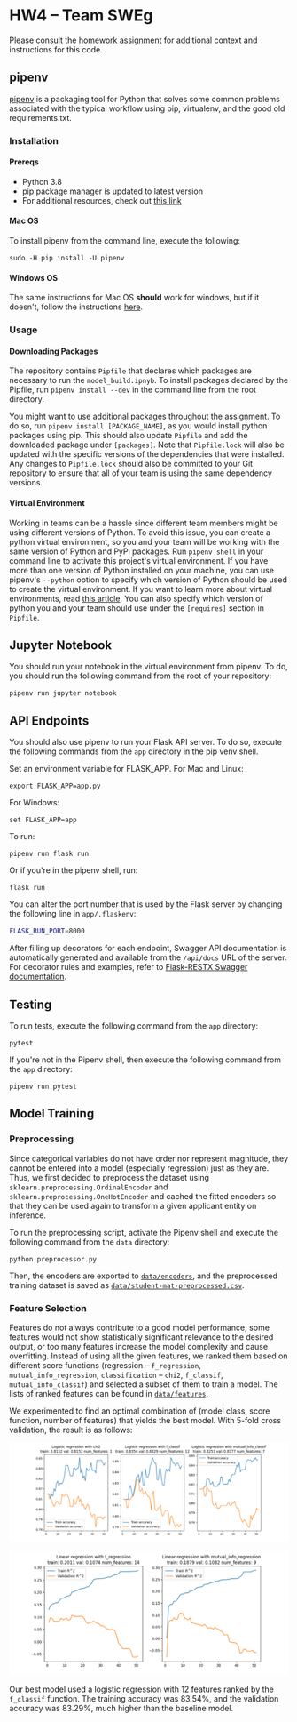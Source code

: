 # HW4 – Team SWEg

Please consult the [homework assignment](https://cmu-313.github.io//assignments/hw4) for additional context and instructions for this code.

## pipenv

[pipenv](https://pipenv.pypa.io/en/latest) is a packaging tool for Python that solves some common problems associated with the typical workflow using pip, virtualenv, and the good old requirements.txt.

### Installation

#### Prereqs

- Python 3.8
- pip package manager is updated to latest version
- For additional resources, check out [this link](https://pipenv-fork.readthedocs.io/en/latest/install.html#installing-pipenv)

#### Mac OS

To install pipenv from the command line, execute the following:

```terminal
sudo -H pip install -U pipenv
```

#### Windows OS

The same instructions for Mac OS **should** work for windows, but if it doesn't, follow the instructions [here](https://www.pythontutorial.net/python-basics/install-pipenv-windows).

### Usage

#### Downloading Packages

The repository contains `Pipfile` that declares which packages are necessary to run the `model_build.ipnyb`.
To install packages declared by the Pipfile, run `pipenv install --dev` in the command line from the root directory.

You might want to use additional packages throughout the assignment.
To do so, run `pipenv install [PACKAGE_NAME]`, as you would install python packages using pip.
This should also update `Pipfile` and add the downloaded package under `[packages]`.
Note that `Pipfile.lock` will also be updated with the specific versions of the dependencies that were installed.
Any changes to `Pipfile.lock` should also be committed to your Git repository to ensure that all of your team is using the same dependency versions.

#### Virtual Environment

Working in teams can be a hassle since different team members might be using different versions of Python.
To avoid this issue, you can create a python virtual environment, so you and your team will be working with the same version of Python and PyPi packages.
Run `pipenv shell` in your command line to activate this project's virtual environment.
If you have more than one version of Python installed on your machine, you can use pipenv's `--python` option to specify which version of Python should be used to create the virtual environment.
If you want to learn more about virtual environments, read [this article](https://docs.python-guide.org/dev/virtualenvs/#using-installed-packages).
You can also specify which version of python you and your team should use under the `[requires]` section in `Pipfile`.

## Jupyter Notebook

You should run your notebook in the virtual environment from pipenv.
To do, you should run the following command from the root of your repository:

```terminal
pipenv run jupyter notebook
```

## API Endpoints

You should also use pipenv to run your Flask API server.
To do so, execute the following commands from the `app` directory in the pip venv shell.

Set an environment variable for FLASK_APP.
For Mac and Linux:

```terminal
export FLASK_APP=app.py
```

For Windows:

```terminal
set FLASK_APP=app
```

To run:

```terminal
pipenv run flask run
```

Or if you're in the pipenv shell, run:

```terminal
flask run
```

You can alter the port number that is used by the Flask server by changing the following line in `app/.flaskenv`:

```sh
FLASK_RUN_PORT=8000
```

After filling up decorators for each endpoint, Swagger API documentation is automatically generated and available from the `/api/docs` URL of the server. For decorator rules and examples, refer to [Flask-RESTX Swagger documentation](https://flask-restx.readthedocs.io/en/latest/swagger.html#swagger-documentation).

## Testing

To run tests, execute the following command from the `app` directory:

```terminal
pytest
```

If you're not in the Pipenv shell, then execute the following command from the `app` directory:

```terminal
pipenv run pytest
```

## Model Training

### Preprocessing

Since categorical variables do not have order nor represent magnitude, they cannot be entered into a model (especially regression) just as they are.
Thus, we first decided to preprocess the dataset using `sklearn.preprocessing.OrdinalEncoder` and `sklearn.preprocessing.OneHotEncoder` and cached the fitted encoders so that they can be used again to transform a given applicant entity on inference.

To run the preprocessing script, activate the Pipenv shell and execute the following command from the `data` directory:

```terminal
python preprocessor.py
```

Then, the encoders are exported to [`data/encoders`](https://github.com/CMU-313/fall-22-hw4-team-sweg/tree/main/data/encoders), and the preprocessed training dataset is saved as [`data/student-mat-preprocessed.csv`](https://github.com/CMU-313/fall-22-hw4-team-sweg/blob/main/data/student-mat-preprocessed.csv).

### Feature Selection

Features do not always contribute to a good model performance; some features would not show statistically significant relevance to the desired output, or too many features increase the model complexity and cause overfitting.
Instead of using all the given features, we ranked them based on different score functions (regression – `f_regression`, `mutual_info_regression`, `classification` – `chi2`, `f_classif`, `mutual_info_classif`) and selected a subset of them to train a model.
The lists of ranked features can be found in [`data/features`](https://github.com/CMU-313/fall-22-hw4-team-swag/tree/main/data/features).

We experimented to find an optimal combination of (model class, score function, number of features) that yields the best model. With 5-fold cross validation, the result is as follows:

![logistic](./docs/logistic.png)

![linear](./docs/linear.png)

Our best model used a logistic regression with 12 features ranked by the `f_classif` function. The training accuracy was 83.54%, and the validation accuracy was 83.29%, much higher than the baseline model.
